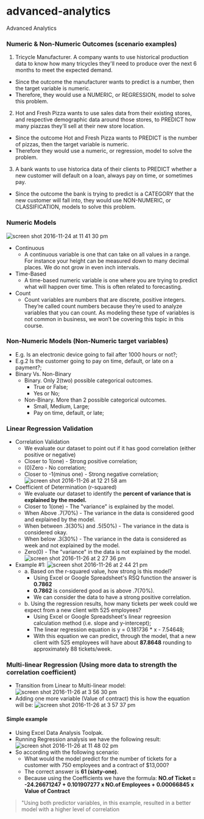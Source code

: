 # advanced-analytics
Advanced Analytics

### Numeric & Non-Numeric Outcomes (scenario examples)
1. Tricycle Manufacturer. A company wants to use historical production data to know how many tricycles they'll need to produce over the next 6 months to meet the expected demand.
  - Since the outcome the manufacturer wants to predict is a number, then the target variable is numeric.
  - Therefore, they would use a NUMERIC, or REGRESSION, model to solve this problem.
  
2. Hot and Fresh Pizza wants to use sales data from their existing stores, and respective demographic data around those stores, to PREDICT how many piazzas they'll sell at their new store location.
  - Since the outcome Hot and Fresh Pizza wants to PREDICT is the number of pizzas, then the target variable is numeric.
  - Therefore they would use a numeric, or regression, model to solve the problem.
  
3. A bank wants to use historica data of their clients  to PREDICT whether a new customer will default on a loan, always pay on time, or sometimes pay. 
  - Since the outcome the bank is trying to predict is a CATEGORY that the new customer will fall into, they would use NON-NUMERIC, or CLASSIFICATION, models to solve this problem.
  
### Numeric Models
![screen shot 2016-11-24 at 11 41 30 pm](https://cloud.githubusercontent.com/assets/16644017/20602217/9c67ad50-b29f-11e6-89bc-bf3884dfa81c.png)
- Continuous
  - A continuous variable is one that can take on all values in a range. For instance your height can be measured down to many decimal places. We do not grow in even inch intervals.
- Time-Based
  - A time-based numeric variable is one where you are trying to predict what will happen over time. This is often related to forecasting.
- Count
  - Count variables are numbers that are discrete, positive integers. They’re called count numbers because they’re used to analyze variables that you can count. As modeling these type of variables is not common in business, we won’t be covering this topic in this course.

### Non-Numeric Models (Non-Numeric target variables)
- E.g. Is an electronic device going to fail after 1000 hours or not?;
- E.g.2 Is the customer going to pay on time, default, or late on a payment?;
- Binary Vs. Non-Binary
  - Binary. Only 2(two) possible categorical outcomes.
    - True or False;
    - Yes or No;
  - Non-Binary. More than 2 possible categorical outcomes.
    - Small, Medium, Large;
    - Pay on time, default, or late;

### Linear Regression Validation
- Correlation Validation
  - We evaluate our dataset to point out if it has good correlation (either positive or negative)
  - Closer to 1(one) - Strong positive correlation;
  - (0)Zero - No correlation;
  - Closer to -1(minus one) - Strong negative correlation;
![screen shot 2016-11-26 at 12 21 58 am](https://cloud.githubusercontent.com/assets/16644017/20629365/7f174ee8-b36e-11e6-8d9d-187b7bca90b3.png)
- Coefficient of Determination (r-squared)
  - We evaluate our dataset to identify the **percent of variance that is explained by the model.**
  - Closer to 1(one) - The "variance" is explained by the model.
  - When Above .7(70%) - The variance in the data is considered good and explained by the model.
  - When between .3(30%) and .5(50%) - The variance in the data is considered okay.
  - When below .3(30%) - The variance in the data is considered as week and not explained by the model.
  - Zero(0) - The "variance" in the data is not explained by the model.
![screen shot 2016-11-26 at 2 27 36 pm](https://cloud.githubusercontent.com/assets/16644017/20638237/862277c8-b3e4-11e6-9be4-b448d987c795.png)
- Example #1:
![screen shot 2016-11-26 at 2 44 21 pm](https://cloud.githubusercontent.com/assets/16644017/20638306/dbe7ef9c-b3e6-11e6-9123-2fa6a13ceb2c.png)
  - a. Based on the r-squared value, how strong is this model?
    - Using Excel or Google Spreadsheet's RSQ function the answer is **0.7862**
    - **0.7862** is considered good as is above .7(70%).
    - We can consider the data to have a strong positive correlation.
  - b. Using the regression results, how many tickets per week could we expect from a new client with 525 employees?
    - Using Excel or Google Spreadsheet's linear regreesion calculation method (i.e. slope and y-intercept);
    - The linear regression equation is y = 0.181736 * x - 7.54648;
    - With this equation we can predict, through the model, that a new client with 525 employees will have about **87.8648** rounding to approximately 88 tickets/week.

### Multi-linear Regression (Using more data to strength the correlation coefficient)
- Transition from Linear to Multi-linear model:
![screen shot 2016-11-26 at 3 56 30 pm](https://cloud.githubusercontent.com/assets/16644017/20638671/f78d5688-b3f0-11e6-9c76-36e9cb113b20.png)
- Adding one more variable (Value of contract) this is how the equation will be:
![screen shot 2016-11-26 at 3 57 37 pm](https://cloud.githubusercontent.com/assets/16644017/20638676/2fc85c50-b3f1-11e6-914e-3a766ea4bdcb.png)

#### Simple example
- Using Excel Data Analysis Toolpak.
- Running Regression analysis we have the following result:
![screen shot 2016-11-26 at 11 48 02 pm](https://cloud.githubusercontent.com/assets/16644017/20641074/09ed73ca-b433-11e6-898e-087775bfb620.png)
- So according with the following scenario:
  - What would the model predict for the number of tickets for a customer with 750 employees and a contract of $13,000?
  - The correct answer is **61 (sixty-one)**.
  - Because using the Coefficients we have the formula: **NO.of Ticket = -24.26671247 + 0.101907277 x NO.of Employees + 0.00066845 x Value of Contract**

>"Using both predictor variables, in this example, resulted in a better model with a higher level of correlation
